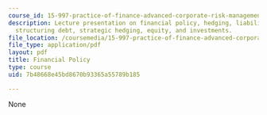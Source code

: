 ```yaml
---
course_id: 15-997-practice-of-finance-advanced-corporate-risk-management-spring-2009
description: Lecture presentation on financial policy, hedging, liability management,
  structuring debt, strategic hedging, equity, and investments.
file_location: /coursemedia/15-997-practice-of-finance-advanced-corporate-risk-management-spring-2009/7b48668e45bd8670b93365a55789b185_MIT15_997s09_lec04_1.pdf
file_type: application/pdf
layout: pdf
title: Financial Policy
type: course
uid: 7b48668e45bd8670b93365a55789b185

---
```

None